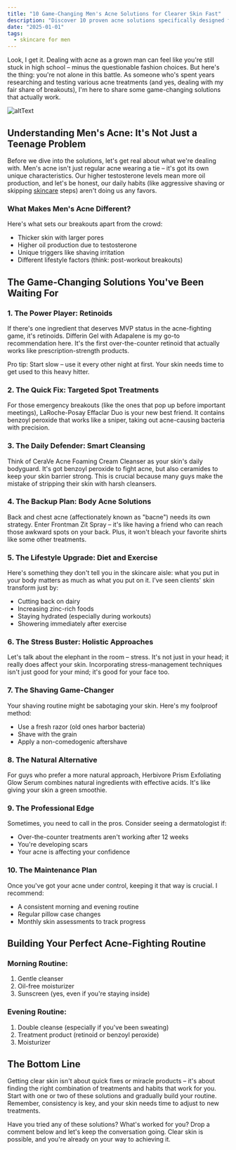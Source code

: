 ```yaml
---
title: "10 Game-Changing Men's Acne Solutions for Clearer Skin Fast"
description: "Discover 10 proven acne solutions specifically designed for men's skin. From powerful treatments to expert tips, get the clear skin you deserve with our comprehensive guide."
date: "2025-01-01"
tags:
  - skincare for men
---
```


Look, I get it. Dealing with acne as a grown man can feel like you're still stuck in high school – minus the questionable fashion choices. But here's the thing: you're not alone in this battle. As someone who's spent years researching and testing various acne treatments (and yes, dealing with my fair share of breakouts), I'm here to share some game-changing solutions that actually work.

![altText](pathToImage)

## Understanding Men's Acne: It's Not Just a Teenage Problem

Before we dive into the solutions, let's get real about what we're dealing with. Men's acne isn't just regular acne wearing a tie – it's got its own unique characteristics. Our higher testosterone levels mean more oil production, and let's be honest, our daily habits (like aggressive shaving or skipping [skincare](/blog/skincare-for-men/) steps) aren't doing us any favors.

### What Makes Men's Acne Different?

Here's what sets our breakouts apart from the crowd:
- Thicker skin with larger pores
- Higher oil production due to testosterone
- Unique triggers like shaving irritation
- Different lifestyle factors (think: post-workout breakouts)

## The Game-Changing Solutions You've Been Waiting For

### 1. The Power Player: Retinoids
If there's one ingredient that deserves MVP status in the acne-fighting game, it's retinoids. Differin Gel with Adapalene is my go-to recommendation here. It's the first over-the-counter retinoid that actually works like prescription-strength products.

Pro tip: Start slow – use it every other night at first. Your skin needs time to get used to this heavy hitter.

### 2. The Quick Fix: Targeted Spot Treatments
For those emergency breakouts (like the ones that pop up before important meetings), LaRoche-Posay Effaclar Duo is your new best friend. It contains benzoyl peroxide that works like a sniper, taking out acne-causing bacteria with precision.

### 3. The Daily Defender: Smart Cleansing
Think of CeraVe Acne Foaming Cream Cleanser as your skin's daily bodyguard. It's got benzoyl peroxide to fight acne, but also ceramides to keep your skin barrier strong. This is crucial because many guys make the mistake of stripping their skin with harsh cleansers.

### 4. The Backup Plan: Body Acne Solutions
Back and chest acne (affectionately known as "bacne") needs its own strategy. Enter Frontman Zit Spray – it's like having a friend who can reach those awkward spots on your back. Plus, it won't bleach your favorite shirts like some other treatments.

### 5. The Lifestyle Upgrade: Diet and Exercise
Here's something they don't tell you in the skincare aisle: what you put in your body matters as much as what you put on it. I've seen clients' skin transform just by:
- Cutting back on dairy
- Increasing zinc-rich foods
- Staying hydrated (especially during workouts)
- Showering immediately after exercise

### 6. The Stress Buster: Holistic Approaches
Let's talk about the elephant in the room – stress. It's not just in your head; it really does affect your skin. Incorporating stress-management techniques isn't just good for your mind; it's good for your face too.

### 7. The Shaving Game-Changer
Your shaving routine might be sabotaging your skin. Here's my foolproof method:
- Use a fresh razor (old ones harbor bacteria)
- Shave with the grain
- Apply a non-comedogenic aftershave

### 8. The Natural Alternative
For guys who prefer a more natural approach, Herbivore Prism Exfoliating Glow Serum combines natural ingredients with effective acids. It's like giving your skin a green smoothie.

### 9. The Professional Edge
Sometimes, you need to call in the pros. Consider seeing a dermatologist if:
- Over-the-counter treatments aren't working after 12 weeks
- You're developing scars
- Your acne is affecting your confidence

### 10. The Maintenance Plan
Once you've got your acne under control, keeping it that way is crucial. I recommend:
- A consistent morning and evening routine
- Regular pillow case changes
- Monthly skin assessments to track progress

## Building Your Perfect Acne-Fighting Routine

<!--[Insert table: Morning vs. Evening Routine with recommended products]-->

### Morning Routine:
1. Gentle cleanser
2. Oil-free moisturizer
3. Sunscreen (yes, even if you're staying inside)

### Evening Routine:
1. Double cleanse (especially if you've been sweating)
2. Treatment product (retinoid or benzoyl peroxide)
3. Moisturizer

## The Bottom Line

Getting clear skin isn't about quick fixes or miracle products – it's about finding the right combination of treatments and habits that work for you. Start with one or two of these solutions and gradually build your routine. Remember, consistency is key, and your skin needs time to adjust to new treatments.

Have you tried any of these solutions? What's worked for you? Drop a comment below and let's keep the conversation going. Clear skin is possible, and you're already on your way to achieving it.